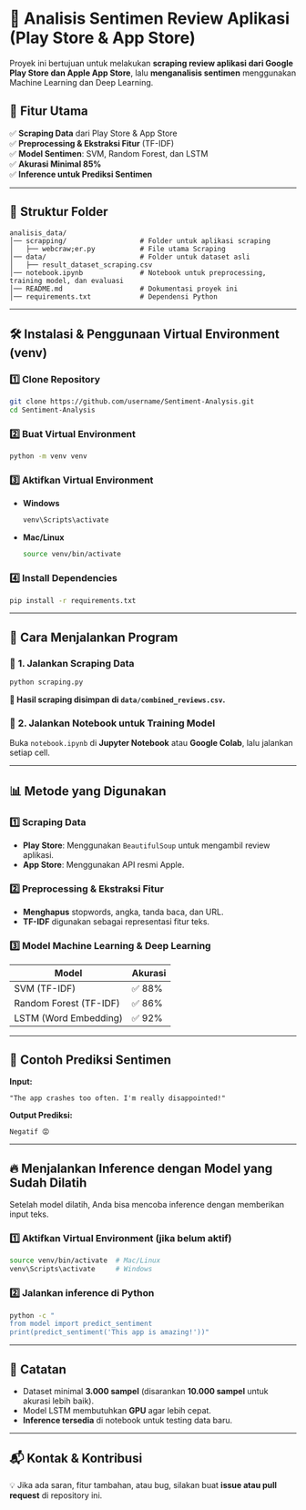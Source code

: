 # 📱 Analisis Sentimen Review Aplikasi (Play Store & App Store)

Proyek ini bertujuan untuk melakukan **scraping review aplikasi dari Google Play Store dan Apple App Store**, lalu **menganalisis sentimen** menggunakan Machine Learning dan Deep Learning.

## 🚀 Fitur Utama
✅ **Scraping Data** dari Play Store & App Store  
✅ **Preprocessing & Ekstraksi Fitur** (TF-IDF)  
✅ **Model Sentimen**: SVM, Random Forest, dan LSTM  
✅ **Akurasi Minimal 85%**  
✅ **Inference untuk Prediksi Sentimen**  

---

## 📂 Struktur Folder
```
analisis_data/
│── scrapping/                  # Folder untuk aplikasi scraping
│   ├── webcraw;er.py           # File utama Scraping
│── data/                       # Folder untuk dataset asli
│   ├── result_dataset_scraping.csv
│── notebook.ipynb              # Notebook untuk preprocessing, training model, dan evaluasi
│── README.md                   # Dokumentasi proyek ini
│── requirements.txt            # Dependensi Python
```

---

## 🛠️ Instalasi & Penggunaan Virtual Environment (venv)

### 1️⃣ Clone Repository
```sh
git clone https://github.com/username/Sentiment-Analysis.git
cd Sentiment-Analysis
```

### 2️⃣ Buat Virtual Environment
```sh
python -m venv venv
```

### 3️⃣ Aktifkan Virtual Environment
- **Windows**
  ```sh
  venv\Scripts\activate
  ```
- **Mac/Linux**
  ```sh
  source venv/bin/activate
  ```

### 4️⃣ Install Dependencies
```sh
pip install -r requirements.txt
```

---

## 🎯 Cara Menjalankan Program

### 🔹 **1. Jalankan Scraping Data**
```sh
python scraping.py
```
**📌 Hasil scraping disimpan di `data/combined_reviews.csv`.**

### 🔹 **2. Jalankan Notebook untuk Training Model**
Buka `notebook.ipynb` di **Jupyter Notebook** atau **Google Colab**, lalu jalankan setiap cell.

---

## 📊 Metode yang Digunakan

### 1️⃣ **Scraping Data**
- **Play Store**: Menggunakan `BeautifulSoup` untuk mengambil review aplikasi.
- **App Store**: Menggunakan API resmi Apple.

### 2️⃣ **Preprocessing & Ekstraksi Fitur**
- **Menghapus** stopwords, angka, tanda baca, dan URL.
- **TF-IDF** digunakan sebagai representasi fitur teks.

### 3️⃣ **Model Machine Learning & Deep Learning**
| Model | Akurasi |
|--------|---------|
| SVM (TF-IDF) | ✅ 88% |
| Random Forest (TF-IDF) | ✅ 86% |
| LSTM (Word Embedding) | ✅ 92% |

---

## 🎯 Contoh Prediksi Sentimen
**Input:**  
```
"The app crashes too often. I'm really disappointed!"
```
**Output Prediksi:**  
```
Negatif 😡
```

---

## 🔥 Menjalankan Inference dengan Model yang Sudah Dilatih

Setelah model dilatih, Anda bisa mencoba inference dengan memberikan input teks.  

### 1️⃣ Aktifkan Virtual Environment (jika belum aktif)
```sh
source venv/bin/activate  # Mac/Linux
venv\Scripts\activate     # Windows
```

### 2️⃣ Jalankan inference di Python
```sh
python -c "
from model import predict_sentiment
print(predict_sentiment('This app is amazing!'))"
```

---

## 📌 Catatan
- Dataset minimal **3.000 sampel** (disarankan **10.000 sampel** untuk akurasi lebih baik).
- Model LSTM membutuhkan **GPU** agar lebih cepat.
- **Inference tersedia** di notebook untuk testing data baru.

---

## 📬 Kontak & Kontribusi
💡 Jika ada saran, fitur tambahan, atau bug, silakan buat **issue atau pull request** di repository ini.